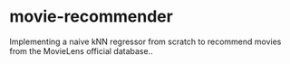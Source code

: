 # movie-recommender
Implementing a naive kNN regressor from scratch to recommend movies from the MovieLens official database..
